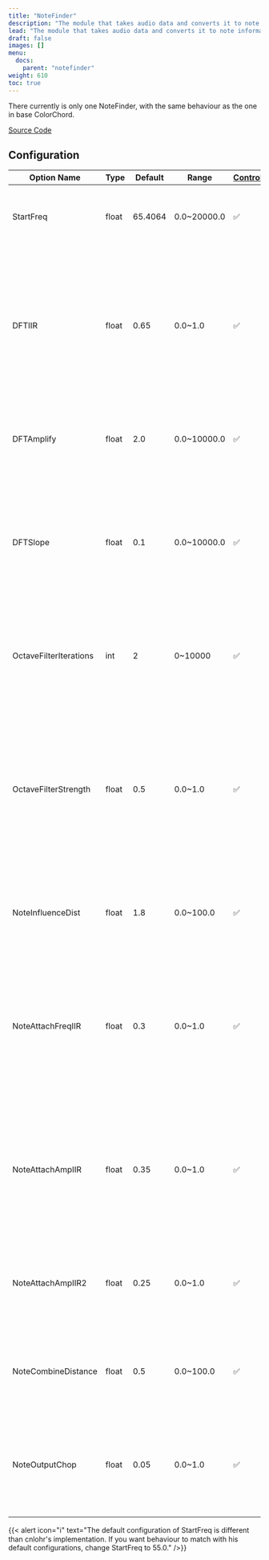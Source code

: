 ```yaml
---
title: "NoteFinder"
description: "The module that takes audio data and converts it to note information."
lead: "The module that takes audio data and converts it to note information."
draft: false
images: []
menu: 
  docs:
    parent: "notefinder"
weight: 610
toc: true
---
```


There currently is only one NoteFinder, with the same behaviour as the one in base ColorChord.

[Source Code](https://github.com/CaiB/ColorChord.NET/blob/master/ColorChord.NET/NoteFinder/BaseNoteFinder.cs)

## Configuration

| Option Name | Type | Default | Range | [Controllable](/docs/general/gettingstarted/#controllability) | Description |
|---|---|---|---|---|---|
| StartFreq | float | 65.4064 | 0.0~20000.0 | ✅ | The minimum frequency analyzed. (in Hz) ℹ️ See note below. |
| DFTIIR | float | 0.65 | 0.0~1.0 | ✅ | Determines how much the previous frame's DFT data is used in the next frame. Smooths out rapid changes from frame-to-frame, but can cause delay if too strong. |
| DFTAmplify | float | 2.0 | 0.0~10000.0 | ✅ | Determines how much the raw DFT data is amplified before being used. |
| DFTSlope | float | 0.1 | 0.0~10000.0 | ✅ | The slope of the extra frequency-dependent amplification done to raw DFT data. Positive values increase sensitivity at higher frequencies. |
| OctaveFilterIterations | int | 2 | 0~10000 | ✅ | How often to run the octave data filter. This smoothes out each bin with adjacent ones. |
| OctaveFilterStrength | float | 0.5 | 0.0~1.0 | ✅ | How strong the octave data filter is. Higher values mean each bin is more aggressively averaged with adjacent bins. Higher values mean less glitchy, but also less clear note peaks. |
| NoteInfluenceDist | float | 1.8 | 0.0~100.0 | ✅ | How close a note needs to be to a distribution peak in order to be merged. |
| NoteAttachFreqIIR | float | 0.3 | 0.0~1.0 | ✅ | How strongly the note merging filter affects the note frequency. Stronger filter means notes take longer to shift positions to move together. |
| NoteAttachAmpIIR | float | 0.35 | 0.0~1.0 | ✅ | How strongly the note merging filter affects the note amplitude. Stronger filter means notes take longer to merge fully in amplitude. |
| NoteAttachAmpIIR2 | float | 0.25 | 0.0~1.0 | ✅ | This filter is applied to notes between cycles in order to smooth their amplitudes over time. |
| NoteCombineDistance | float | 0.5 | 0.0~100.0 | ✅ | How close two existing notes need to be in order to get combined into a single note. |
| NoteOutputChop | float | 0.05 | 0.0~1.0 | ✅ | Notes below this value get zeroed. Increase if low-amplitude notes are causing noise in output. |

{{< alert icon="ℹ️" text="The default configuration of StartFreq is different than cnlohr's implementation. If you want behaviour to match with his default configurations, change StartFreq to 55.0." />}}